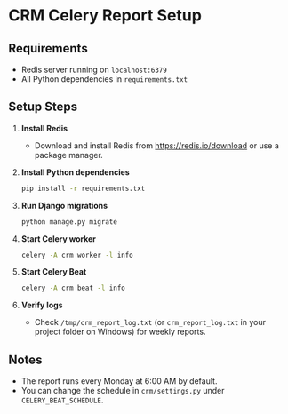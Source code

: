 # CRM Celery Report Setup

## Requirements
- Redis server running on `localhost:6379`
- All Python dependencies in `requirements.txt`

## Setup Steps

1. **Install Redis**
   - Download and install Redis from https://redis.io/download or use a package manager.

2. **Install Python dependencies**
   ```bash
   pip install -r requirements.txt
   ```

3. **Run Django migrations**
   ```bash
   python manage.py migrate
   ```

4. **Start Celery worker**
   ```bash
   celery -A crm worker -l info
   ```

5. **Start Celery Beat**
   ```bash
   celery -A crm beat -l info
   ```

6. **Verify logs**
   - Check `/tmp/crm_report_log.txt` (or `crm_report_log.txt` in your project folder on Windows) for weekly reports.

## Notes
- The report runs every Monday at 6:00 AM by default.
- You can change the schedule in `crm/settings.py` under `CELERY_BEAT_SCHEDULE`.
